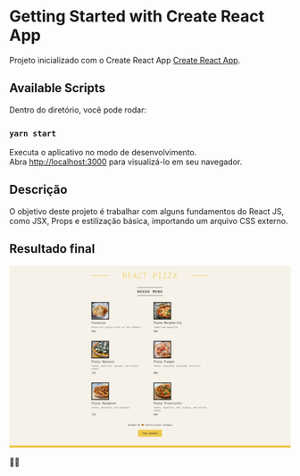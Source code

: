 # Getting Started with Create React App

Projeto inicializado com o Create React App [Create React App](https://github.com/facebook/create-react-app).

## Available Scripts

Dentro do diretório, você pode rodar:

### `yarn start`

Executa o aplicativo no modo de desenvolvimento.\
Abra [http://localhost:3000](http://localhost:3000) para visualizá-lo em seu navegador.

## Descrição

O objetivo deste projeto é trabalhar com alguns fundamentos do React JS, como JSX, Props e estilização básica, importando um arquivo CSS externo.

## Resultado final

![Screenshot](screenshot.png)

🚀✨
